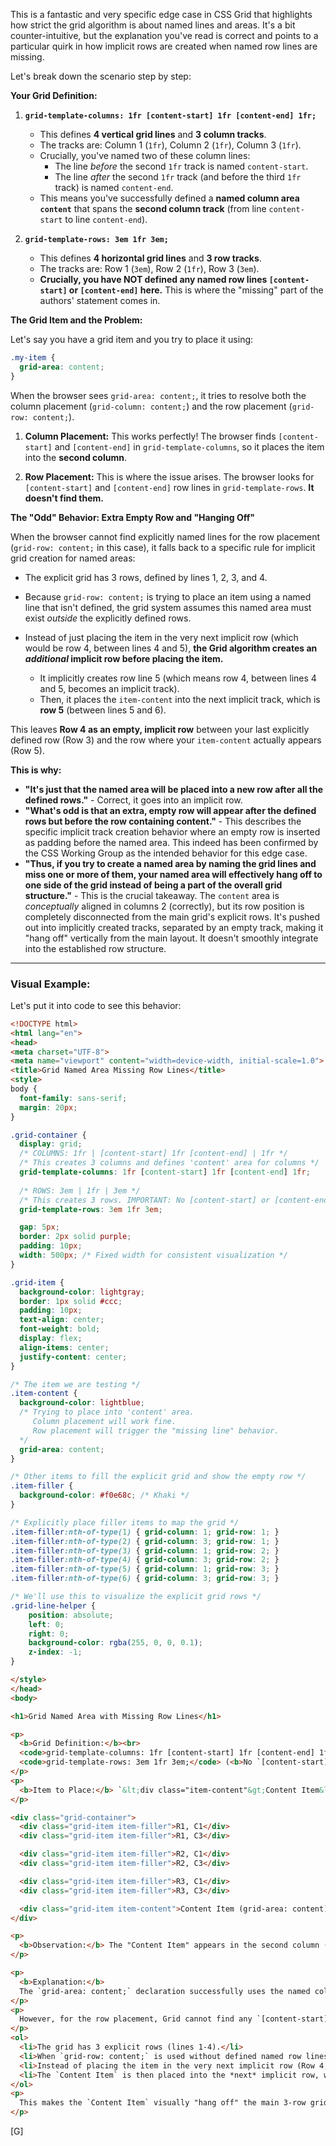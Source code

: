 This is a fantastic and very specific edge case in CSS Grid that highlights how strict the grid algorithm is about named lines and areas. It's a bit counter-intuitive, but the explanation you've read is correct and points to a particular quirk in how implicit rows are created when named row lines are missing.

Let's break down the scenario step by step:

**Your Grid Definition:**

1.  **`grid-template-columns: 1fr [content-start] 1fr [content-end] 1fr;`**
    * This defines **4 vertical grid lines** and **3 column tracks**.
    * The tracks are: Column 1 (`1fr`), Column 2 (`1fr`), Column 3 (`1fr`).
    * Crucially, you've named two of these column lines:
        * The line *before* the second `1fr` track is named `content-start`.
        * The line *after* the second `1fr` track (and before the third `1fr` track) is named `content-end`.
    * This means you've successfully defined a **named column area `content`** that spans the **second column track** (from line `content-start` to line `content-end`).

2.  **`grid-template-rows: 3em 1fr 3em;`**
    * This defines **4 horizontal grid lines** and **3 row tracks**.
    * The tracks are: Row 1 (`3em`), Row 2 (`1fr`), Row 3 (`3em`).
    * **Crucially, you have NOT defined any named row lines `[content-start]` or `[content-end]` here.** This is where the "missing" part of the authors' statement comes in.

**The Grid Item and the Problem:**

Let's say you have a grid item and you try to place it using:

```css
.my-item {
  grid-area: content;
}
```

When the browser sees `grid-area: content;`, it tries to resolve both the column placement (`grid-column: content;`) and the row placement (`grid-row: content;`).

1.  **Column Placement:** This works perfectly! The browser finds `[content-start]` and `[content-end]` in `grid-template-columns`, so it places the item into the **second column**.

2.  **Row Placement:** This is where the issue arises. The browser looks for `[content-start]` and `[content-end]` row lines in `grid-template-rows`. **It doesn't find them.**

**The "Odd" Behavior: Extra Empty Row and "Hanging Off"**

When the browser cannot find explicitly named lines for the row placement (`grid-row: content;` in this case), it falls back to a specific rule for implicit grid creation for named areas:

* The explicit grid has 3 rows, defined by lines 1, 2, 3, and 4.
* Because `grid-row: content;` is trying to place an item using a named line that isn't defined, the grid system assumes this named area must exist *outside* the explicitly defined rows.
* Instead of just placing the item in the very next implicit row (which would be row 4, between lines 4 and 5), **the Grid algorithm creates an *additional* implicit row before placing the item.**

    * It implicitly creates row line 5 (which means row 4, between lines 4 and 5, becomes an implicit track).
    * Then, it places the `item-content` into the next implicit track, which is **row 5** (between lines 5 and 6).

This leaves **Row 4 as an empty, implicit row** between your last explicitly defined row (Row 3) and the row where your `item-content` actually appears (Row 5).

**This is why:**
* **"It's just that the named area will be placed into a new row after all the defined rows."** - Correct, it goes into an implicit row.
* **"What's odd is that an extra, empty row will appear after the defined rows but before the row containing content."** - This describes the specific implicit track creation behavior where an empty row is inserted as padding before the named area. This indeed has been confirmed by the CSS Working Group as the intended behavior for this edge case.
* **"Thus, if you try to create a named area by naming the grid lines and miss one or more of them, your named area will effectively hang off to one side of the grid instead of being a part of the overall grid structure."** - This is the crucial takeaway. The `content` area is *conceptually* aligned in columns 2 (correctly), but its row position is completely disconnected from the main grid's explicit rows. It's pushed out into implicitly created tracks, separated by an empty track, making it "hang off" vertically from the main layout. It doesn't smoothly integrate into the established row structure.

---

### Visual Example:

Let's put it into code to see this behavior:

```html
<!DOCTYPE html>
<html lang="en">
<head>
<meta charset="UTF-8">
<meta name="viewport" content="width=device-width, initial-scale=1.0">
<title>Grid Named Area Missing Row Lines</title>
<style>
body {
  font-family: sans-serif;
  margin: 20px;
}

.grid-container {
  display: grid;
  /* COLUMNS: 1fr | [content-start] 1fr [content-end] | 1fr */
  /* This creates 3 columns and defines 'content' area for columns */
  grid-template-columns: 1fr [content-start] 1fr [content-end] 1fr;
  
  /* ROWS: 3em | 1fr | 3em */
  /* This creates 3 rows. IMPORTANT: No [content-start] or [content-end] for rows! */
  grid-template-rows: 3em 1fr 3em; 

  gap: 5px;
  border: 2px solid purple;
  padding: 10px;
  width: 500px; /* Fixed width for consistent visualization */
}

.grid-item {
  background-color: lightgray;
  border: 1px solid #ccc;
  padding: 10px;
  text-align: center;
  font-weight: bold;
  display: flex;
  align-items: center;
  justify-content: center;
}

/* The item we are testing */
.item-content {
  background-color: lightblue;
  /* Trying to place into 'content' area.
     Column placement will work fine.
     Row placement will trigger the "missing line" behavior.
  */
  grid-area: content; 
}

/* Other items to fill the explicit grid and show the empty row */
.item-filler {
  background-color: #f0e68c; /* Khaki */
}

/* Explicitly place filler items to map the grid */
.item-filler:nth-of-type(1) { grid-column: 1; grid-row: 1; }
.item-filler:nth-of-type(2) { grid-column: 3; grid-row: 1; }
.item-filler:nth-of-type(3) { grid-column: 1; grid-row: 2; }
.item-filler:nth-of-type(4) { grid-column: 3; grid-row: 2; }
.item-filler:nth-of-type(5) { grid-column: 1; grid-row: 3; }
.item-filler:nth-of-type(6) { grid-column: 3; grid-row: 3; }

/* We'll use this to visualize the explicit grid rows */
.grid-line-helper {
    position: absolute;
    left: 0;
    right: 0;
    background-color: rgba(255, 0, 0, 0.1);
    z-index: -1;
}

</style>
</head>
<body>

<h1>Grid Named Area with Missing Row Lines</h1>

<p>
  <b>Grid Definition:</b><br>
  <code>grid-template-columns: 1fr [content-start] 1fr [content-end] 1fr;</code><br>
  <code>grid-template-rows: 3em 1fr 3em;</code> (<b>No `[content-start]` or `[content-end]` lines for rows!</b>)
</p>
<p>
  <b>Item to Place:</b> `&lt;div class="item-content"&gt;Content Item&lt;/div&gt;` with `grid-area: content;`
</p>

<div class="grid-container">
  <div class="grid-item item-filler">R1, C1</div>
  <div class="grid-item item-filler">R1, C3</div>

  <div class="grid-item item-filler">R2, C1</div>
  <div class="grid-item item-filler">R2, C3</div>

  <div class="grid-item item-filler">R3, C1</div>
  <div class="grid-item item-filler">R3, C3</div>

  <div class="grid-item item-content">Content Item (grid-area: content)</div>
</div>

<p>
  <b>Observation:</b> The "Content Item" appears in the second column (as expected) but in a row that is *below* the three explicitly defined rows. Crucially, an **extra, empty row** appears after the last defined row (R3) but *before* the row containing the "Content Item".
</p>

<p>
  <b>Explanation:</b>
  The `grid-area: content;` declaration successfully uses the named column lines (`content-start` and `content-end`) to place the item in the second column.
</p>
<p>
  However, for the row placement, Grid cannot find any `[content-start]` or `[content-end]` row lines in `grid-template-rows`. This triggers a specific rule for implicit track creation for named areas:
</p>
<ol>
  <li>The grid has 3 explicit rows (lines 1-4).</li>
  <li>When `grid-row: content;` is used without defined named row lines, Grid must create implicit tracks.</li>
  <li>Instead of placing the item in the very next implicit row (Row 4, between lines 4 and 5), Grid inserts an **additional, empty implicit row** first. This "empty" Row 4 is created.</li>
  <li>The `Content Item` is then placed into the *next* implicit row, which becomes **Row 5**.</li>
</ol>
<p>
  This makes the `Content Item` visually "hang off" the main 3-row grid structure, isolated by that unexpected empty implicit row. It shows how critical it is to define named lines for *both* axes if you intend to use `grid-area: name;` for placement.
</p>
```

[G]
